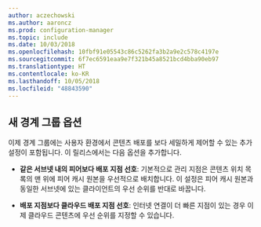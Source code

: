 ```yaml
---
author: aczechowski
ms.author: aaroncz
ms.prod: configuration-manager
ms.topic: include
ms.date: 10/03/2018
ms.openlocfilehash: 10fbf91e05543c86c5262fa3b2a9e2c578c4197e
ms.sourcegitcommit: 6f7ec6591eaa9e7f321b45a8521bcd4bba90eb97
ms.translationtype: HT
ms.contentlocale: ko-KR
ms.lasthandoff: 10/05/2018
ms.locfileid: "48843590"
---
```

## <a name="bkmk_bgoptions"></a> 새 경계 그룹 옵션
<!--1358749-->

이제 경계 그룹에는 사용자 환경에서 콘텐츠 배포를 보다 세밀하게 제어할 수 있는 추가 설정이 포함됩니다. 이 릴리스에서는 다음 옵션을 추가합니다.

- **같은 서브넷 내의 피어보다 배포 지점 선호**: 기본적으로 관리 지점은 콘텐츠 위치 목록의 맨 위에 피어 캐시 원본을 우선적으로 배치합니다. 이 설정은 피어 캐시 원본과 동일한 서브넷에 있는 클라이언트의 우선 순위를 반대로 바꿉니다.  

- **배포 지점보다 클라우드 배포 지점 선호**: 인터넷 연결이 더 빠른 지점이 있는 경우 이제 클라우드 콘텐츠에 우선 순위를 지정할 수 있습니다.  


